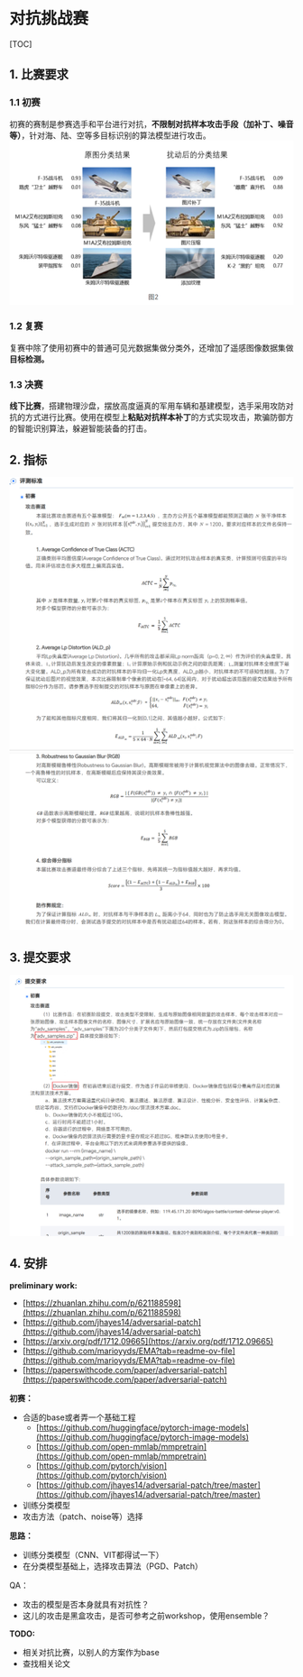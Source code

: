 # 对抗挑战赛

[TOC]

## 1. 比赛要求

### 1.1 初赛

初赛的赛制是参赛选手和平台进行对抗，**不限制对抗样本攻击手段（加补丁、噪音等）**，针对海、陆、空等多目标识别的算法模型进行攻击。
![Alt text](imgs/phase1.png)

### 1.2 复赛

复赛中除了使用初赛中的普通可见光数据集做分类外，还增加了遥感图像数据集做**目标检测。**

### 1.3 决赛

**线下比赛**，搭建物理沙盘，摆放高度逼真的军用车辆和基建模型，选手采用攻防对抗的方式进行比赛。使用在模型上**粘贴对抗样本补丁**的方式实现攻击，欺骗防御方的智能识别算法，躲避智能装备的打击。

## 2. 指标

![Alt text](imgs/criterion1.png)  
![Alt text](imgs/criterion2.png)

## 3. 提交要求

![Alt text](imgs/commit.png)

## 4. 安排

**preliminary work:**

* [https://zhuanlan.zhihu.com/p/621188598](https://zhuanlan.zhihu.com/p/621188598)
* [https://github.com/jhayes14/adversarial-patch](https://github.com/jhayes14/adversarial-patch)
* [https://arxiv.org/pdf/1712.09665](https://arxiv.org/pdf/1712.09665)
* [https://github.com/marioyyds/EMA?tab=readme-ov-file](https://github.com/marioyyds/EMA?tab=readme-ov-file)
* [https://paperswithcode.com/paper/adversarial-patch](https://paperswithcode.com/paper/adversarial-patch)

**初赛：**

* 合适的base或者弄一个基础工程
  * [https://github.com/huggingface/pytorch-image-models](https://github.com/huggingface/pytorch-image-models)
  * [https://github.com/open-mmlab/mmpretrain](https://github.com/open-mmlab/mmpretrain)
  * [https://github.com/pytorch/vision](https://github.com/pytorch/vision)
  * [https://github.com/jhayes14/adversarial-patch/tree/master](https://github.com/jhayes14/adversarial-patch/tree/master)
* 训练分类模型
* 攻击方法（patch、noise等）选择

**思路：**

* 训练分类模型（CNN、VIT都得试一下）
* 在分类模型基础上，选择攻击算法（PGD、Patch）

QA：

* 攻击的模型是否本身就具有对抗性？
* 这儿的攻击是黑盒攻击，是否可参考之前workshop，使用ensemble？

**TODO:**

* 相关对抗比赛，以别人的方案作为base
* 查找相关论文
